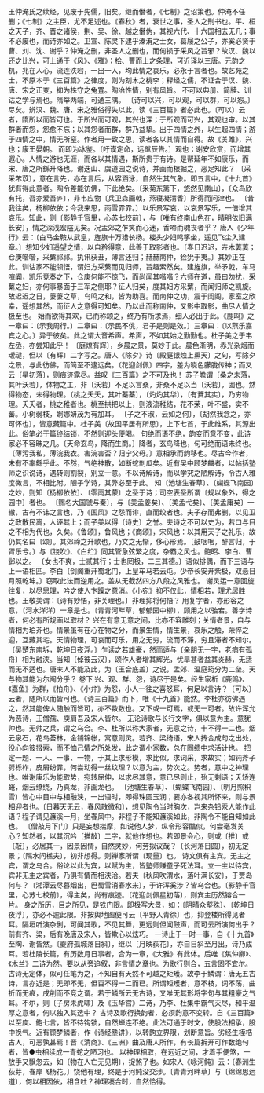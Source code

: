 <!-- { "loadSidebar": true } -->
王仲淹氏之续经，见废于先儒，旧矣。继而僭者，《七制》之诏策也。仲淹不任删；《七制》之主臣，尤不足述也。《春秋》者，衰世之事，圣人之刑书也。平、桓之天子，齐、晋之诸侯，荆、吴、徐、越之僭伪，其视六代、十六国相去无几；事不必废也，而诗亦如之。卫宣、陈灵下逮乎溱洧之士女，葛屦之公子，亦奚必贤于曹、刘、沈、谢乎？仲淹之删，非圣人之删也，而何损于采风之旨邪？故汉、魏以还之比兴，可上通于《风》、《雅》；桧、曹而上之条理，可近译以三唐。元韵之机，兆在人心，流连泆宕，一出一入，均此情之哀乐，必永于言者也。故艺苑之士，不原本于《三百篇》之律度，则为刻木之桃李；释经之儒，不证合于汉、魏、唐、宋之正变，抑为株守之兔罝。陶冶性情，别有风旨。
不可以典册、简牍、训诂之学与焉也。隋举两端，可通三隅。
〔诗可以兴，可以观，可以群，可以怨。〕尽矣。辨汉、魏、唐、宋之雅俗得失以此，读《三百篇》者必此也。〔可以〕云者，隋所以而皆可也。于所兴而可观，其兴也深；于所观而可兴，其观也审。以其群者而怨，怨愈不忘；以其怨者而群，群乃益挚。出于四情之外，以生起四情；游于四情之中，情无所窒。作者用一致之思，读者各以其情而自得。故《关雎》，兴也；康王晏朝。
而即为冰鉴。〔吁谟定命，远猷辰告。〕观也；谢安欣赏，而增其遐心。人情之游也无涯，而各以其情遇，斯所贵于有诗。是帮延年不如康乐，而宋、唐之所繇升降也。谢迭山、虞道园之说诗，并画而根掘之，恶足知此？
〔采采芣苡〕，意在言先，亦在言后，从容涵泳，自然生其气象。即五言中，《十九首》犹有得此意者。陶令差能彷佛，下此绝矣。〔采菊东篱下，悠然见南山〕，〔众鸟欣有托，吾亦爱吾庐〕，非韦应物〔兵卫森画戟，燕寝凝清香〕所得而问津也。
〔昔我往矣，杨柳依依；今我来思，雨雪霏霏。〕以乐景写哀，以哀景写乐，一倍增其哀乐。知此，则〔影静千官里，心苏七校前〕，与〔唯有终南山色在，晴明依旧满长安〕，情之深浅宏隘见矣。况孟郊之乍笑而心迷，香啼而魂丧者乎？
唐人《少年行》云：〔白马金鞍从武皇，旌旗十万猎长杨。楼头少妇鸣筝坐，遥见飞尘入建章。〕想知少妇遥望之情，以自矜得意，此善于取影者也。〔春日迟迟，卉木萋萋；仓庚喈喈，采蘩祁祁。执讯获丑，薄言还归；赫赫南仲，猃狁于夷。〕其妙正在此。训诂家不能领悟，谓妇方采蘩而见归师，旨趣索然矣。建旌旗，举矛戟，车马喧阗，凯乐竞奏之下，仓庚何能不惊飞，而尚闻其喈喈？六师在道，虽曰勿扰，采蘩之妇，亦何事暴面于三军之侧耶？征人归矣，度其妇方采蘩，而闻归师之凯旋。故迟迟之日，萋萋之草，鸟鸣之和，皆为助喜。而南仲之功，震于闺阁，家室之欣幸，遥想其然，而征人之意得可知矣。乃以此而称南仲，又影中取影，曲尽人情之极至也。
始而欲得其欢，已而称颂之，终乃有所求焉，细人必出于此。《鹿鸣》之一章曰：〔示我周行。〕二章曰：〔示民不佻，君子是则是效。〕三章曰：〔以燕乐嘉宾之心。〕异于彼矣。此之谓大音希声。希声，不如其始之勤勤也。杜子美之于韦左丞，亦尝知此乎！
〔庭燎有辉〕，乡晨之景，莫妙于此。晨色渐明，赤光杂烟而叆叇，但以〔有辉〕二字写之。唐人《除夕》诗〔殿庭银烛上熏天〕之句，写除夕之景，与此彷佛，而简至不逮远矣。〔花迎剑佩〕四字，差为晓色朦胧传神；而又云〔星初落〕，则痕迹露尽。益叹《三百篇》之不可及也！
苏子瞻谓〔桑之未落，其叶沃若〕，体物之工，非〔沃若〕不足以言桑，非桑不足以当〔沃若〕，固也。然得物态，未得物理。〔桃之夭夭，其叶蓁蓁〕，〔灼灼其华〕，〔有蕡其实〕，乃穷物理。夭夭者，桃之稚者也。桃至拱把以上，则液流稚结，花不荣，叶不盛，实不蕃。小树弱枝，婀娜妍茂为有加耳。
〔子之不淑，云如之何〕，〔胡然我念之，亦可怀也〕，皆意藏篇中。杜子美〔故国平居有所思〕，上下七首，于此维系，其源出此。俗笔必于篇终结锁，不然则迎头便喝。
句绝而语不绝，韵变而意不变，此诗家必不容昧之几。〔天命玄鸟，降而生商。〕降者，玄鸟降也，句可绝而语未终也。〔薄污我私，薄浣我衣。害浣害否？归宁父母。〕意相承而韵移也。尽古今作者，未有不率繇乎此。不然，气绝神散，如断蛇剖瓜矣。近有吴中顾梦麟者，以帖括塾师之识说诗，遇转则割裂，别立一意。不以诗解诗，而以学究之陋解诗，令古人雅度微言，不相比附。陋子学诗，其弊必至于此。
知〔池塘生春草〕、〔蝴蝶飞南园〕之妙，则知〔杨柳依依〕、〔零雨其蒙〕之圣于诗；司空表圣所谓〔规以象外，得之园中〕者也。
〔赐名大国虢与秦〕，与〔美孟姜矣〕、〔美孟弋矣〕、〔美孟庸矣〕一辙，古有不讳之言也，乃《国风》之怨而诽，直而绞者也。夫子存而弗删，以见卫之政散民离，人诬其上；而子美以得〔诗史〕之誉。夫诗之不可以史为，若口与目之不相为代也，久矣。《鲁颂》，鲁风也；《商颂》，宋风也：以其用天子之礼乐，故仍其名曰〔颂〕。其郊禘之升歌也，乃文之无惭，侈心形焉。〔鼓咽咽，醉言归，于胥乐兮。〕与《铙吹》、《白纻》同其管急弦繁之度，杂霸之风也。鲍昭、李白、曹邺以之。
〔女也不爽，士贰其行；士也罔极，二三其德。〕语似排偶，而下三语与上一语相匹。李白〔剑阁重开蜀北门，上皇车马若云屯。少帝长安开紫极，双悬日月照乾坤。〕窃取此法而逆用之。盖从无截然四方八段之风雅也。
谢灵运一意回旋往复，以尽思理，吟之使人卞躁之意消。《小宛》抑不仅此，情相若，理尤居胜也。王敬美谓：〔诗有妙悟，非关理也。〕非理抑将何悟？
用复字者，亦形容之意，〔河水洋洋〕一章是也。〔青青河畔草，郁郁园中柳〕，顾用之以骀宕。善学诗者，何必有所规画以取材？
兴在有意无意之间，比亦不容雕刻；关情者景，自与情相为珀芥也。情景虽有在心在物之分，而景生情，情生景，哀乐之触，荣悴之迎，互藏其宅。天情物理，可哀而可乐，用之无穷，流而不滞，穷且滞者不知尔。〔吴楚东南坼，乾坤日夜浮。〕乍读之若雄豪，然而适与〔亲朋无一字，老病有孤舟〕相为融浃。当知〔倬彼云汉〕，颂作人者增其辉光，忧旱甚者益其炎赫，无适而无不适也。唐末人不能及此，为〔玉合底盖〕之说，孟郊、温庭筠分为二垒。天与物其能为尔阄分乎？
卷下
兴、观、群、怨，诗尽于是矣。经生家析《鹿鸣》、《嘉鱼》为群，《柏舟》、《小弁》为怨，小人一往之喜怒耳，何足以言诗？〔可以〕云者，随所以而皆可也。《诗三百篇》而下，唯《十九首》能然。李杜亦彷佛遇之，然其能俾人随触而皆可，亦不数数也。又下或一可焉，或无一可者。故许浑允为恶诗，王僧孺、庾肩吾及宋人皆尔。
无论诗歌与长行文字，俱以意为主。意犹帅也。无帅之兵，谓之乌合。李、杜所以称大家者，无意之诗，十不得一二也。烟云泉石，花鸟苔林，金铺锦帐，寓意则灵。若齐、梁绮语，宋人抟合成句之出处，役心向彼掇索，而不恤己情之所处发，此之谓小家数，总在圈缋中求活计也。
把定一题、一人、一事、一物，于其上求形模，求比似，求词采，求故实；如钝斧子劈栎柞，皮屑纷霏，何尝动得一丝纹理？以意为主，势次之。势者，意中之神理也。唯谢康乐为能取势，宛转屈伸，以求尽其意，意已尽则止，殆无剩语；夭矫连蜷，烟云缭绕，乃真龙，非画龙也。
〔池塘生春草〕、〔蝴蝶飞南园〕、〔明月照积雪〕皆心中目中与相融浃，一出语时，即得珠圆玉润；要亦各视其所怀来，则与景相迎者也。〔日暮天无云，春风散微和〕，想见陶令当时胸次，岂来杂铅汞人能作此语？程子谓见濂溪一月，坐春风中。非程子不能知濂溪如此，非陶令不能自知如此也。
〔僧敲月下门〕只是妄想揣摩，如说他人梦，纵令形容酷似，何尝毫发关心？知然者，以其沉吟〔推敲〕二字，就他作想也。若即景会心，则或〔推〕或〔敲〕，必居其一，因景因情，自然灵妙，何劳拟议哉？〔长河落日圆〕，初无定景；〔隔水问樵夫〕，初非想得。则禅家所谓〔现量〕也。
诗文俱有主宾。无主之宾，谓之乌合。俗论以此为宾，以赋为主，皆塾师赚童子死法耳。立一主以待宾，宾非无主之宾者，乃俱有情而相浃洽。若夫〔秋风吹渭水，落叶满长安〕，于贾岛何与？〔湘潭云尽暮烟出，巴蜀雪消春水来〕，于许浑奚涉？皆乌合也。〔影静千官里，心苏七校前〕，得主矣，尚有痕迹。〔花迎剑佩星初落〕，则宾主历然镕合一片。
身之所历，目之所见，是铁门限。即极写大景，如：〔阴晴众壑殊〕、〔乾坤日夜浮〕，亦必不逾此限。非按舆地图便可云〔平野入青徐〕也，抑登楼所得见者耳。隔垣听演杂剧，可闻其歌，不见其舞，更远则但闻鼓声，而可云所演何出乎？前有齐、梁，后有晚唐及宋人，皆欺心以炫巧。
一诗止于一时一事，自《十九首》至陶、谢皆然。〔夔府孤城落日斜〕，继以〔月映荻花〕，亦自日斜至月出，诗乃成耳。若杜陵长篇，有历数月日事者，合为一章，《大雅》有此体。后唯《焦仲卿》、《木兰》二诗为然。要以从旁追叙，非言情之章也。为歌行则合，五言固不宜尔。
古诗无定体，似可任笔为之，不知自有天然不可越之矩矱。故李于鳞谓：唐无五古诗，言亦近是；无即不无，但百不得一二而已。所谓矩矱者，意不枝，词不荡，曲折而无痕，戌削而不竞之谓。若于鳞所云无古诗，又唯无其形埒字句与其粗豪之气耳。不尔，则〔子房未虎啸〕及《玉华宫》二诗，乃李、杜集中霸气灭尽，和平温厚之意者，何以独入其选中？
古诗及歌行换韵者，必须韵意不变转。自《三百篇》以至庾、鲍七言，皆不待钩锁，自然蝉连不绝。此法可通于时文，使股法相承，股中换气。近有顾梦鳞者，作《诗经塾讲》，以转韵立界限，划断意旨。劣经生桎梏古人，可恶孰甚焉！晋《清商》、《三洲》曲及唐人所作，有长篇拆开可作数绝句者，皆●虫相续成一青蛇之陋习也。
以神理相取，在远近之间，才着手便煞，一放手又飘忽去，如〔物在人亡无见期〕，捉煞了也。如宋人《咏河鲀》云：〔春洲生荻芽，春岸飞杨花。〕饶他有理，终是于河鲀没交涉。〔青青河畔草〕与〔绵绵思远道〕，何以相因依，相含吐？神理凑合时，自然恰得。

